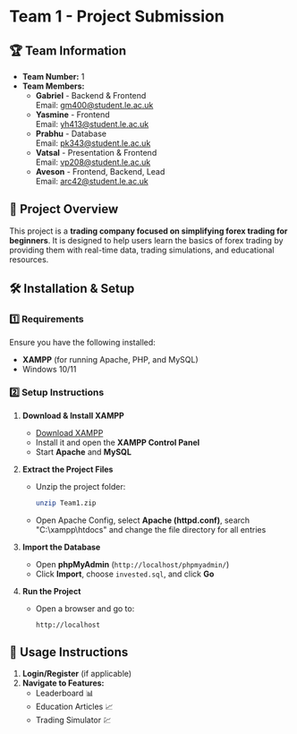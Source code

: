 # Team 1 - Project Submission

## 🏆 Team Information

- **Team Number:** 1
- **Team Members:**
  - **Gabriel** - Backend & Frontend  
    Email: gm400@student.le.ac.uk
  - **Yasmine** - Frontend  
    Email: yh413@student.le.ac.uk
  - **Prabhu** - Database  
    Email: pk343@student.le.ac.uk
  - **Vatsal** - Presentation & Frontend  
    Email: vp208@student.le.ac.uk
  - **Aveson** - Frontend, Backend, Lead  
    Email: arc42@student.le.ac.uk

## 📌 Project Overview

This project is a **trading company focused on simplifying forex trading for beginners**. It is designed to help users learn the basics of forex trading by providing them with real-time data, trading simulations, and educational resources.

## 🛠️ Installation & Setup

### **1️⃣ Requirements**

Ensure you have the following installed:

- **XAMPP** (for running Apache, PHP, and MySQL)
- Windows 10/11

### **2️⃣ Setup Instructions**

1. **Download & Install XAMPP**

   - [Download XAMPP](https://www.apachefriends.org/index.html)
   - Install it and open the **XAMPP Control Panel**
   - Start **Apache** and **MySQL**

2. **Extract the Project Files**

   - Unzip the project folder:
     ```sh
     unzip Team1.zip
     ```
   - Open Apache Config, select **Apache (httpd.conf)**, search "C:\xampp\htdocs\" and change the file directory for all entries

3. **Import the Database**

   - Open **phpMyAdmin** (`http://localhost/phpmyadmin/`)
   - Click **Import**, choose `invested.sql`, and click **Go**

4. **Run the Project**
   - Open a browser and go to:
     ```
     http://localhost
     ```

## 📜 Usage Instructions

1. **Login/Register** (if applicable)
2. **Navigate to Features:**
   - Leaderboard 📊
   - Education Articles 📈
   - Trading Simulator 💹
